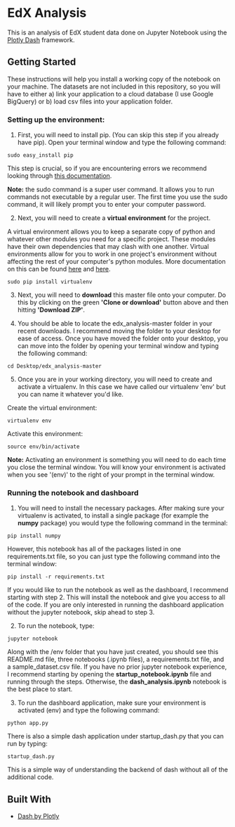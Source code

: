 # EdX Analysis

This is an analysis of EdX student data done on Jupyter Notebook using the [Plotly Dash](https://plot.ly/products/dash/) framework.

## Getting Started

These instructions will help you install a working copy of the notebook on your machine. The datasets are not included in this repository, so you will have to either a) link your application to a cloud database (I use Google BigQuery) or b) load csv files into your application folder.

### Setting up the environment:

1. First, you will need to install pip. (You can skip this step if you already have pip). Open your terminal window and type the following command:

```
sudo easy_install pip
```

This step is crucial, so if you are encountering errors we recommend looking through [this documentation](https://stackoverflow.com/questions/17271319/how-do-i-install-pip-on-macos-or-os-x). 

**Note:** the sudo command is a super user command. It allows you to run commands not executable by a regular user. The first time you use the sudo command, it will likely prompt you to enter your computer password. 

2. Next, you will need to create a **virtual environment** for the project. 

A virtual environment allows you to keep a separate copy of python and whatever other modules you need for a specific project. These modules have their own dependencies that may clash with one another. Virtual environments allow for you to work in one project's environment without affecting the rest of your computer's python modules. More documentation on this can be found [here](https://www.quora.com/Why-do-I-need-a-virtual-environment-in-Python-and-who-do-I-set-it-up) and [here](https://stackoverflow.com/questions/9410800/do-i-need-virtualenv).

```
sudo pip install virtualenv
```

3. Next, you will need to **download** this master file onto your computer. Do this by clicking on the green **'Clone or download'** button above and then hitting **'Download ZIP'**.

4. You should be able to locate the edx_analysis-master folder in your recent downloads. I recommend moving the folder to your desktop for ease of access. Once you have moved the folder onto your desktop, you can move into the folder by opening your terminal window and typing the following command:

```
cd Desktop/edx_analysis-master
```

5. Once you are in your working directory, you will need to create and activate a virtualenv. In this case we have called our virtualenv 'env' but you can name it whatever you'd like.

Create the virtual environment:

```
virtualenv env
```

Activate this environment:

```
source env/bin/activate
```

**Note:** Activating an environment is something you will need to do each time you close the terminal window. You will know your environment is activated when you see '(env)' to the right of your prompt in the terminal window.

### Running the notebook and dashboard

1. You will need to install the necessary packages. After making sure your virtualenv is activated, to install a single package (for example the **numpy** package) you would type the following command in the terminal:

```
pip install numpy
```

However, this notebook has all of the packages listed in one requirements.txt file, so you can just type the following command into the terminal window:

```
pip install -r requirements.txt
```

If you would like to run the notebook as well as the dashboard, I recommend starting with step 2. This will install the notebook and give you access to all of the code. If you are only interested in running the dashboard application without the jupyter notebook, skip ahead to step 3.

2. To run the notebook, type:

```
jupyter notebook
```

Along with the /env folder that you have just created, you should see this README.md file, three notebooks (.ipynb files), a requirements.txt file, and a sample_dataset.csv file. If you have no prior jupyter notebook experience, I recommend starting by opening the **startup_notebook.ipynb** file and running through the steps. Otherwise, the **dash_analysis.ipynb** notebook is the best place to start.

3. To run the dashboard application, make sure your environment is activated (env) and type the following command:

```
python app.py
```

There is also a simple dash application under startup_dash.py that you can run by typing:

```
startup_dash.py
```

This is a simple way of understanding the backend of dash without all of the additional code. 

## Built With

* [Dash by Plotly](https://plot.ly/products/dash/)

